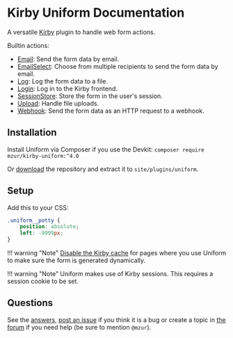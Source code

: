 # Kirby Uniform Documentation

A versatile [Kirby](http://getkirby.com) plugin to handle web form actions.

Builtin actions:

- [Email](actions/email): Send the form data by email.
- [EmailSelect](actions/email-select): Choose from multiple recipients to send the form data by email.
- [Log](actions/log): Log the form data to a file.
- [Login](actions/login): Log in to the Kirby frontend.
- [SessionStore](actions/session-store): Store the form in the user's session.
- [Upload](actions/upload): Handle file uploads.
- [Webhook](actions/webhook): Send the form data as an HTTP request to a webhook.

## Installation

Install Uniform via Composer if you use the Devkit: `composer require mzur/kirby-uniform:^4.0`

Or [download](https://github.com/mzur/kirby-uniform/archive/master.zip) the repository and extract it to `site/plugins/uniform`.

## Setup

Add this to your CSS:

```css
.uniform__potty {
    position: absolute;
    left: -9999px;
}
```

!!! warning "Note"
    [Disable the Kirby cache](https://nnnnext.getkirby.com/docs/guide/cache) for pages where you use Uniform to make sure the form is generated dynamically.

!!! warning "Note"
    Uniform makes use of Kirby sessions. This requires a session cookie to be set.

## Questions

See the [answers](answers), [post an issue](https://github.com/mzur/kirby-uniform/issues) if you think it is a bug or create a topic in [the forum](https://forum.getkirby.com/) if you need help (be sure to mention `@mzur`).
